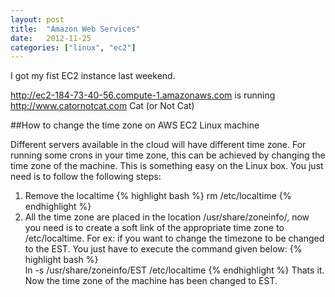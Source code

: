 ```yaml
---
layout: post
title:  "Amazon Web Services"
date:   2012-11-25
categories: ["linux", "ec2"]
---
```

I got my fist EC2 instance last weekend.

http://ec2-184-73-40-56.compute-1.amazonaws.com is running
http://www.catornotcat.com Cat (or Not Cat)

##How to change the time zone on AWS EC2 Linux machine

Different servers available in the cloud will have different time zone. For running some crons in your time zone, this can be achieved by changing the time zone of the machine. This is something easy on the Linux box. You just need is to follow the following steps:

1) Remove the localtime
{% highlight bash %}
rm /etc/localtime
{% endhighlight %}
2) All the time zone are placed in the location /usr/share/zoneinfo/, now you need is to create a soft link of the appropriate time zone to /etc/localtime. For ex: if you want to change the timezone to be changed to the EST. You just have to execute the command given below:
{% highlight bash %}  
ln -s /usr/share/zoneinfo/EST /etc/localtime
{% endhighlight %}
Thats it. Now the time zone of the machine has been changed to EST.